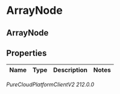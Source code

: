 # ArrayNode

## ArrayNode

## Properties

|Name | Type | Description | Notes|
|------------ | ------------- | ------------- | -------------|



_PureCloudPlatformClientV2 212.0.0_

